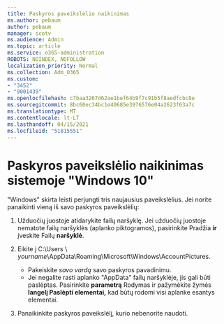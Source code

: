```yaml
---
title: Paskyros paveikslėlio naikinimas
ms.author: pebaum
author: pebaum
manager: scotv
ms.audience: Admin
ms.topic: article
ms.service: o365-administration
ROBOTS: NOINDEX, NOFOLLOW
localization_priority: Normal
ms.collection: Adm_O365
ms.custom:
- "3452"
- "9001439"
ms.openlocfilehash: c7baa3267d62ae1bef64b9f7c91b5f8aedfcbc8e
ms.sourcegitcommit: 8bc60ec34bc1e40685e3976576e04a2623f63a7c
ms.translationtype: MT
ms.contentlocale: lt-LT
ms.lasthandoff: 04/15/2021
ms.locfileid: "51815551"
---
```

# <a name="delete-an-account-picture-in-windows-10"></a>Paskyros paveikslėlio naikinimas sistemoje "Windows 10"

"Windows" skirta leisti perjungti tris naujausius paveikslėlius. Jei norite panaikinti vieną iš savo paskyros paveikslėlių:

1. Užduočių juostoje atidarykite failų naršyklę. Jei užduočių juostoje nematote failų naršyklės (aplanko piktogramos), pasirinkite Pradžia **ir** įveskite Failų **naršyklė**.

2. Eikite į C:\Users \\ *yourname*\AppData\Roaming\Microsoft\Windows\AccountPictures. 
    - Pakeiskite *savo vardą* savo paskyros pavadinimu.
    - Jei negalite rasti aplanko "AppData" failų naršyklėje, jis gali būti paslėptas. Pasirinkite **parametrą** Rodymas ir pažymėkite žymės **langelį Paslėpti elementai,** kad būtų rodomi visi aplanke esantys elementai.

3. Panaikinkite paskyros paveikslėlį, kurio nebenorite naudoti.
 
 